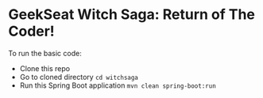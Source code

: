 # GeekSeat Witch Saga: Return of The Coder!

To run the basic code:

* Clone this repo
* Go to cloned directory `cd witchsaga`
* Run this Spring Boot application `mvn clean spring-boot:run`